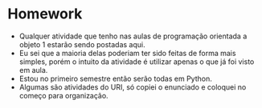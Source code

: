 # Homework
- Qualquer atividade que tenho nas aulas de programação orientada a objeto 1 estarão sendo postadas aqui.
- Eu sei que a maioria delas poderiam ter sido feitas de forma mais simples, porém o intuito da atividade é utilizar apenas o que já foi visto em aula.
- Estou no primeiro semestre então serão todas em Python.
- Algumas são atividades do URI, só copiei o enunciado e coloquei no começo para organização.
